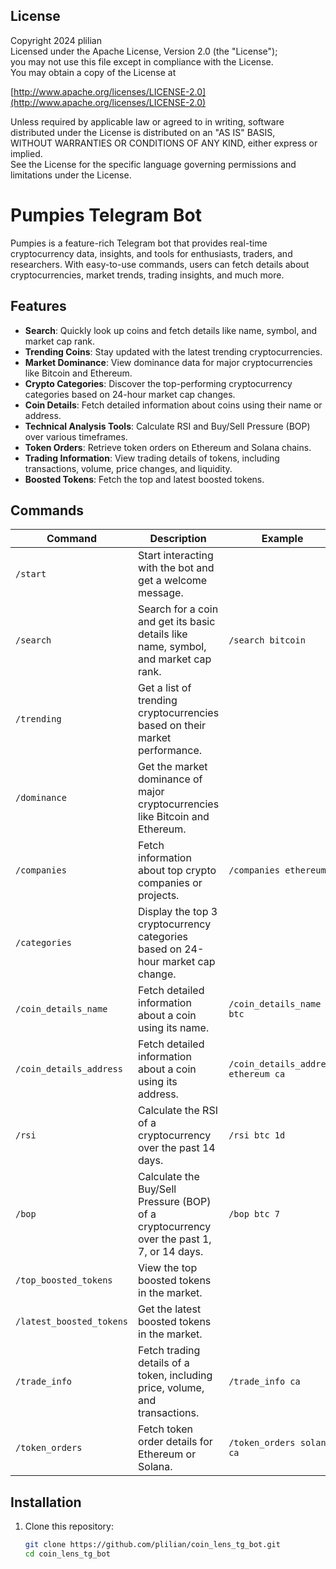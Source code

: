 ## License

Copyright 2024 plilian  
Licensed under the Apache License, Version 2.0 (the "License");  
you may not use this file except in compliance with the License.  
You may obtain a copy of the License at  

[http://www.apache.org/licenses/LICENSE-2.0](http://www.apache.org/licenses/LICENSE-2.0)  

Unless required by applicable law or agreed to in writing, software  
distributed under the License is distributed on an "AS IS" BASIS,  
WITHOUT WARRANTIES OR CONDITIONS OF ANY KIND, either express or implied.  
See the License for the specific language governing permissions and  
limitations under the License.  



# Pumpies Telegram Bot

Pumpies is a feature-rich Telegram bot that provides real-time cryptocurrency data, insights, and tools for enthusiasts, traders, and researchers. With easy-to-use commands, users can fetch details about cryptocurrencies, market trends, trading insights, and much more.

## Features

- **Search**: Quickly look up coins and fetch details like name, symbol, and market cap rank.
- **Trending Coins**: Stay updated with the latest trending cryptocurrencies.
- **Market Dominance**: View dominance data for major cryptocurrencies like Bitcoin and Ethereum.
- **Crypto Categories**: Discover the top-performing cryptocurrency categories based on 24-hour market cap changes.
- **Coin Details**: Fetch detailed information about coins using their name or address.
- **Technical Analysis Tools**: Calculate RSI and Buy/Sell Pressure (BOP) over various timeframes.
- **Token Orders**: Retrieve token orders on Ethereum and Solana chains.
- **Trading Information**: View trading details of tokens, including transactions, volume, price changes, and liquidity.
- **Boosted Tokens**: Fetch the top and latest boosted tokens.

## Commands

| Command                  | Description                                                                                  | Example                                 |
|--------------------------|----------------------------------------------------------------------------------------------|-----------------------------------------|
| `/start`                 | Start interacting with the bot and get a welcome message.                                   |                                         |
| `/search`                | Search for a coin and get its basic details like name, symbol, and market cap rank.          | `/search bitcoin`                       |
| `/trending`              | Get a list of trending cryptocurrencies based on their market performance.                  |                                         |
| `/dominance`             | Get the market dominance of major cryptocurrencies like Bitcoin and Ethereum.               |                                         |
| `/companies`             | Fetch information about top crypto companies or projects.                                   | `/companies ethereum`                   |
| `/categories`            | Display the top 3 cryptocurrency categories based on 24-hour market cap change.             |                                         |
| `/coin_details_name`     | Fetch detailed information about a coin using its name.                                     | `/coin_details_name btc`                |
| `/coin_details_address`  | Fetch detailed information about a coin using its address.                                  | `/coin_details_address ethereum ca`     |
| `/rsi`                   | Calculate the RSI of a cryptocurrency over the past 14 days.                                | `/rsi btc 1d`                           |
| `/bop`                   | Calculate the Buy/Sell Pressure (BOP) of a cryptocurrency over the past 1, 7, or 14 days.   | `/bop btc 7`                            |
| `/top_boosted_tokens`    | View the top boosted tokens in the market.                                                  |                                         |
| `/latest_boosted_tokens` | Get the latest boosted tokens in the market.                                                |                                         |
| `/trade_info`            | Fetch trading details of a token, including price, volume, and transactions.                | `/trade_info ca`                        |
| `/token_orders`          | Fetch token order details for Ethereum or Solana.                                           | `/token_orders solana ca`               |

## Installation

1. Clone this repository:
   ```bash
   git clone https://github.com/plilian/coin_lens_tg_bot.git
   cd coin_lens_tg_bot
